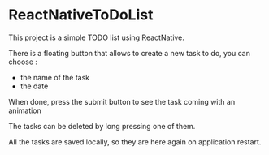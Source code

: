 # ReactNativeToDoList

This project is a simple TODO list using ReactNative.

There is a floating button that allows to create a new task to do, you can choose : 
  - the name of the task
  - the date

When done, press the submit button to see the task coming with an animation

The tasks can be deleted by long pressing one of them.

All the tasks are saved locally, so they are here again on application restart.

